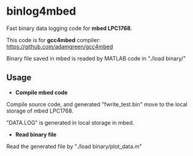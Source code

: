 # binlog4mbed
Fast binary data logging code for __mbed LPC1768__.

This code is for __gcc4mbed__ compiler: https://github.com/adamgreen/gcc4mbed

Binary file saved in mbed is readed by MATLAB code in "./load binary/"

## Usage

* __Compile mbed code__

Compile source code, and generated "fwrite_test.bin" move to the local storage of  mbed LPC1768.

"DATA.LOG" is generated in local storage in mbed.

* __Read binary file__

Read the generated file by "./load binary/plot_data.m"
